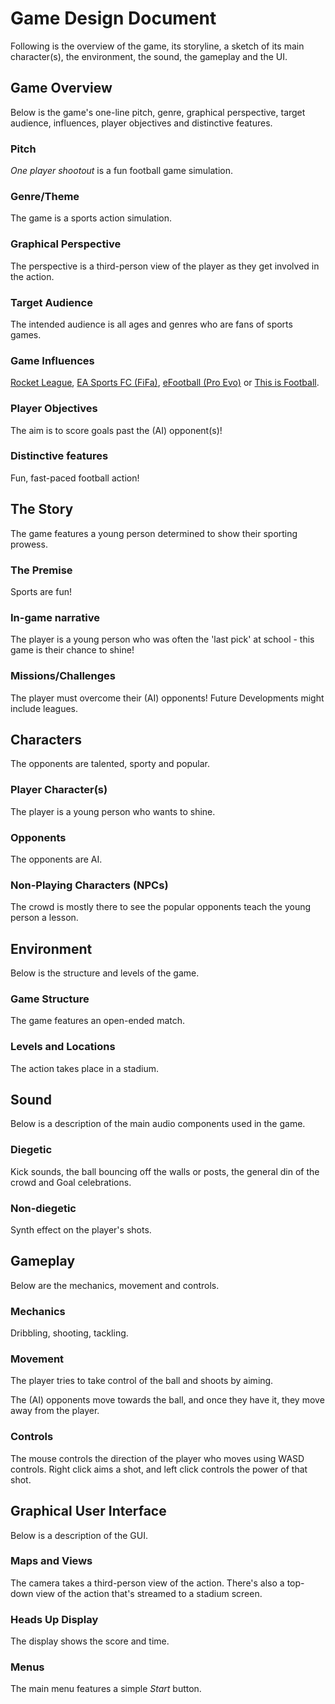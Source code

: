 # Game Design Document

Following is the overview of the game, its storyline, a sketch of its main character(s), the environment, the sound, the gameplay and the UI.

## Game Overview

Below is the game's one-line pitch, genre, graphical perspective, target audience, influences, player objectives and distinctive features.

### ​Pitch

_One player shootout_ is a fun football game simulation.

### ​Genre/Theme

The game is a sports action simulation.

### ​Graphical Perspective

The perspective is a third-person view of the player as they get involved in the action.

### ​Target Audience

The intended audience is all ages and genres who are fans of sports games.

### ​Game Influences

[Rocket League](https://www.rocketleague.com/en), [EA Sports FC (FiFa)](https://www.ea.com/en-gb/games/ea-sports-fc), [eFootball (Pro Evo)](https://www.konami.com/efootball/en/) or [This is Football](https://en.wikipedia.org/wiki/This_Is_Football).

### ​Player Objectives

The aim is to score goals past the (AI) opponent(s)!

### ​Distinctive features

Fun, fast-paced football action!

## ​The Story

The game features a young person determined to show their sporting prowess.

### ​The Premise

Sports are fun!

### ​In-game narrative

The player is a young person who was often the 'last pick' at school - this game is their chance to shine!

### ​Missions/Challenges

The player must overcome their (AI) opponents! Future Developments might include leagues.

## Characters

The opponents are talented, sporty and popular.

### Player Character(s)

The player is a young person who wants to shine.

### Opponents

The opponents are AI.

### Non-Playing Characters (NPCs)

The crowd is mostly there to see the popular opponents teach the young person a lesson.

## ​Environment

Below is the structure and levels of the game.

### ​Game Structure

The game features an open-ended match.

### ​Levels and Locations

The action takes place in a stadium.

## Sound

Below is a description of the main audio components used in the game.

### Diegetic

Kick sounds, the ball bouncing off the walls or posts, the general din of the crowd and Goal celebrations.

### Non-diegetic

Synth effect on the player's shots.

## ​Gameplay

Below are the mechanics, movement and controls.

### ​Mechanics

Dribbling, shooting, tackling.

### ​Movement

The player tries to take control of the ball and shoots by aiming.

The (AI) opponents move towards the ball, and once they have it, they move away from the player.

### ​Controls

The mouse controls the direction of the player who moves using WASD controls. Right click aims a shot, and left click controls the power of that shot.

## Graphical User Interface

Below is a description of the GUI.

### ​Maps and Views

The camera takes a third-person view of the action. There's also a top-down view of the action that's streamed to a stadium screen.

### ​Heads Up Display

The display shows the score and time.

### ​Menus

The main menu features a simple _Start_ button.
